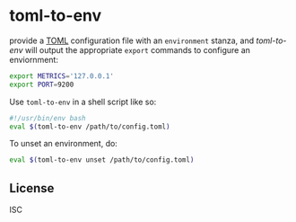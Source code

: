 # toml-to-env

provide a [TOML](https://github.com/toml-lang/toml) configuration file
with an `environment` stanza, and _toml-to-env_ will output the
appropriate `export` commands to configure an enviornment:

```bash
export METRICS='127.0.0.1'
export PORT=9200
```

Use `toml-to-env` in a shell script like so:

```bash
#!/usr/bin/env bash
eval $(toml-to-env /path/to/config.toml)
```

To unset an environment, do:

```bash
eval $(toml-to-env unset /path/to/config.toml)
```

## License

ISC
